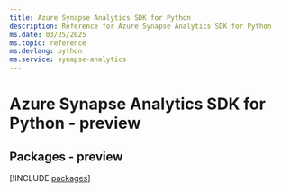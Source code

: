 ```yaml
---
title: Azure Synapse Analytics SDK for Python
description: Reference for Azure Synapse Analytics SDK for Python
ms.date: 03/25/2025
ms.topic: reference
ms.devlang: python
ms.service: synapse-analytics
---
```

# Azure Synapse Analytics SDK for Python - preview
## Packages - preview
[!INCLUDE [packages](synapse-analytics-index.md)]